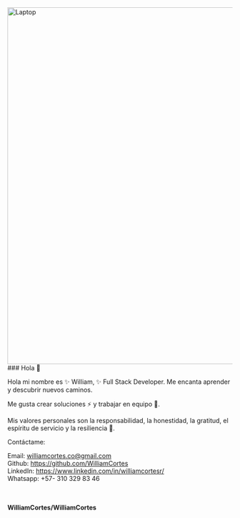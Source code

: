 
<img src="https://media.ma-no.org/img/960-400/admin-352111-PAR7S3-904.jpg" width='800px' alt='Laptop'>
### Hola 👋

Hola mi nombre es ✨ William, ✨  Full Stack Developer. Me encanta aprender y descubrir nuevos caminos.

Me gusta crear soluciones ⚡ y trabajar en equipo 👯.

Mis valores personales son la responsabilidad, la honestidad, la gratitud, el espíritu de servicio y la resiliencia 💪.

Contáctame:

Email: williamcortes.co@gmail.com <br/>
Github: https://github.com/WilliamCortes<br/>
LinkedIn: https://www.linkedin.com/in/williamcortesr/<br/>
Whatsapp: +57- 310 329 83 46<br/><br/><br/>
<source src="https://www.youtube.com/embed/OlYdKWZcR5g" >

**WilliamCortes/WilliamCortes** 

